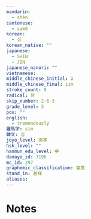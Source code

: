 ```yaml
---
mandarin:
  - shèn
cantonese:
  - sam6
korean:
  - 심
korean_native: ""
japanese:
  - SHIN
  - JIN
japanese_nanori: ""
vietnamese:
middle_chinese_initial: ʑ
middle_chinese_final: iɪm
stroke_count: 9
radical: 甘
skip_number: 2-6-3
grade_level: 3
pos: ""
english:
  - tremendously
羅馬字: sim
韓文: 심
joyo_level: 高等
hsk_level: ""
hanmun_edu_level: 中
danayo_id: 3196
mc_id: 297
graphemic_classification: 會意
stand_in: 甚様
aliases:
---
```


# Notes
